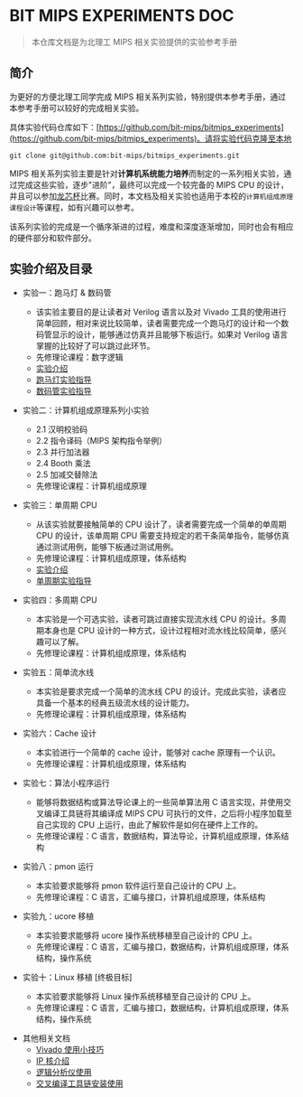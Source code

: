 # BIT MIPS EXPERIMENTS DOC

> 本仓库文档是为北理工 MIPS 相关实验提供的实验参考手册

## 简介

为更好的方便北理工同学完成 MIPS 相关系列实验，特别提供本参考手册，通过本参考手册可以较好的完成相关实验。

具体实验代码仓库如下：[https://github.com/bit-mips/bitmips_experiments](https://github.com/bit-mips/bitmips_experiments)。请将实验代码克隆至本地

```
git clone git@github.com:bit-mips/bitmips_experiments.git
```

MIPS 相关系列实验主要是针对**计算机系统能力培养**而制定的一系列相关实验，通过完成这些实验，逐步"进阶"，最终可以完成一个较完备的 MIPS CPU 的设计，并且可以参加[龙芯杯](http://www.nscscc.org/)比赛。同时，本文档及相关实验也适用于本校的`计算机组成原理课程设计`等课程，如有兴趣可以参考。

该系列实验的完成是一个循序渐进的过程，难度和深度逐渐增加，同时也会有相应的硬件部分和软件部分。

## 实验介绍及目录

- 实验一：跑马灯 & 数码管
    - 该实验主要目的是让读者对 Verilog 语言以及对 Vivado 工具的使用进行简单回顾，相对来说比较简单，读者需要完成一个跑马灯的设计和一个数码管显示的设计，能够通过仿真并且能够下板运行。如果对 Verilog 语言掌握的比较好了可以跳过此环节。
    - 先修理论课程：数字逻辑
    - [实验介绍](./lab1/introduction.md)
    - [跑马灯实验指导](./lab1/led.md)
    - [数码管实验指导](./lab1/num_led.md)

- 实验二：计算机组成原理系列小实验
    - 2.1 汉明校验码
    - 2.2 指令译码（MIPS 架构指令举例）
    - 2.3 并行加法器
    - 2.4 Booth 乘法
    - 2.5 加减交替除法
    - 先修理论课程：计算机组成原理

- 实验三：单周期 CPU
    - 从该实验就要接触简单的 CPU 设计了，读者需要完成一个简单的单周期 CPU 的设计，该单周期 CPU 需要支持规定的若干条简单指令，能够仿真通过测试用例，能够下板通过测试用例。
    - 先修理论课程：计算机组成原理，体系结构
    - [实验介绍](./lab3/introduction.md)
    - [单周期实验指导](./lab3/singlecycle.md)

- 实验四：多周期 CPU
    - 本实验是一个可选实验，读者可跳过直接实现流水线 CPU 的设计。多周期本身也是 CPU 设计的一种方式，设计过程相对流水线比较简单，感兴趣可以了解。
    - 先修理论课程：计算机组成原理，体系结构

- 实验五：简单流水线
    - 本实验是要求完成一个简单的流水线 CPU 的设计。完成此实验，读者应具备一个基本的经典五级流水线的设计能力。
    - 先修理论课程：计算机组成原理，体系结构

- 实验六：Cache 设计
    - 本实验进行一个简单的 cache 设计，能够对 cache 原理有一个认识。
    - 先修理论课程：计算机组成原理，体系结构

- 实验七：算法小程序运行
    - 能够将数据结构或算法导论课上的一些简单算法用 C 语言实现，并使用交叉编译工具链将其编译成 MIPS CPU 可执行的文件，之后将小程序加载至自己实现的 CPU 上运行，由此了解软件是如何在硬件上工作的。
    - 先修理论课程：C 语言，数据结构，算法导论，计算机组成原理，体系结构

- 实验八：pmon 运行
    - 本实验要求能够将 pmon 软件运行至自己设计的 CPU 上。
    - 先修理论课程：C 语言，汇编与接口，计算机组成原理，体系结构

- 实验九：ucore 移植
    - 本实验要求能够将 ucore 操作系统移植至自己设计的 CPU 上。
    - 先修理论课程：C 语言，汇编与接口，数据结构，计算机组成原理，体系结构，操作系统

- 实验十：Linux 移植 [终极目标]
    - 本实验要求能够将 Linux 操作系统移植至自己设计的 CPU 上。
    - 先修理论课程：C 语言，汇编与接口，数据结构，计算机组成原理，体系结构，操作系统

<!-- 9. 实验九：完备 soc 设计
    - 本实验要求能够自己设计一个 soc 与自实现 cpu 形成一个硬件系统，不使用龙芯提供的 soc，最终还能运行起操作系统。
    - 先修理论课程： C 语言，汇编与接口，数据结构，体系结构，计算机组成原理，操作系统 -->

- 其他相关文档
    - [Vivado 使用小技巧](./others/vivado_skill.md)
    - [IP 核介绍](./others/ip.md)
    - [逻辑分析仪使用]()
    - [交叉编译工具链安装使用](./others/cross_compiler.md)

## 

